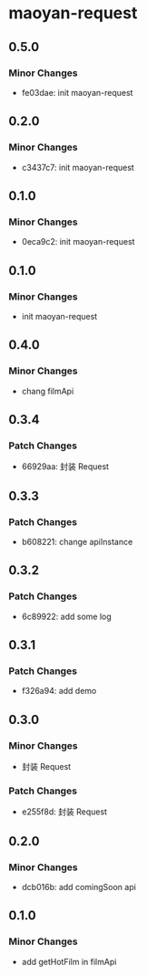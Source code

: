 # maoyan-request

## 0.5.0

### Minor Changes

- fe03dae: init maoyan-request

## 0.2.0

### Minor Changes

- c3437c7: init maoyan-request

## 0.1.0

### Minor Changes

- 0eca9c2: init maoyan-request

## 0.1.0

### Minor Changes

- init maoyan-request

## 0.4.0

### Minor Changes

- chang filmApi

## 0.3.4

### Patch Changes

- 66929aa: 封装 Request

## 0.3.3

### Patch Changes

- b608221: change apiInstance

## 0.3.2

### Patch Changes

- 6c89922: add some log

## 0.3.1

### Patch Changes

- f326a94: add demo

## 0.3.0

### Minor Changes

- 封装 Request

### Patch Changes

- e255f8d: 封装 Request

## 0.2.0

### Minor Changes

- dcb016b: add comingSoon api

## 0.1.0

### Minor Changes

- add getHotFilm in filmApi
